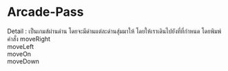 # Arcade-Pass

Detail : เป็นเกมส์ผ่านด่าน โดยจะมีด่านแต่ละด่านสุ่มมาให้ โดยให้เราเดินไปยังที่ที่กำหนด โดยพิมพ์คำสั่ง moveRight<br>
                                                                                  moveLeft<br>
                                                                                  moveOn<br>
                                                                                  moveDown<br>
